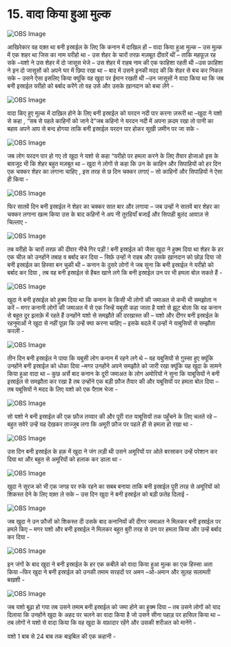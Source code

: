 # 15. वादा किया हुआ मुल्क 

![OBS Image](https://cdn.door43.org/obs/jpg/360px/obs-en-15-01.jpg)

आखिरेकार वह वक़्त था बनी इस्राईल के लिए कि कनान में दाखिल हों – वादा किया हुआ मुल्क –  उस मुल्क में एक शहर था जिस का नाम यरीहो था - उस शेहर के चारों तरफ़ मज़बूत दीवारें थीं – ताकि महफूज़ रह सके –यशो ने उस शेहर में दो जासूस भेजे – उस शेहर में राहब नाम की एक फाहिशा रहती थी –उस फ़ाहिशा ने इन दो जासूसों को अपने घर में छिपा रखा था – बाद में उसने इनकी मदद की कि शेहर से बच कर निकल सके – उसने ऐसा इसलिए किया क्यूंकि वह खुदा पर ईमान रखती थी –उन जासूसों ने वादा किया था कि जब बनी इस्राईल यरीहो को बर्बाद करेंगे तो वह उसे और उसके ख़ानदान को बचा लेंगे -   

![OBS Image](https://cdn.door43.org/obs/jpg/360px/obs-en-15-02.jpg)

वादा किए हुए मुल्क में दाख़िल होने के लिए बनी इस्राईल को यरदन नदी पार करना ज़रूरी था –खुदा ने यशो से कहा , “सब से पहले काहिनों को जाने दे”जब कहिनो ने यरदन नदी में अपना क़दम रखा तो पानी का बहाव अपने आप से बन्द होगया ताकि बनी इस्राईल यरदन पार होकर सूखी ज़मीन पर जा सके - 

![OBS Image](https://cdn.door43.org/obs/jpg/360px/obs-en-15-03.jpg)

जब लोग यरदन पार हो गए तो खुदा ने यशो से कहा “यरीहो पर हमला करने के लिए तैयार होजाओ इस के बावजूद भी कि शेहर बहुत मज़बूत था – खुदा ने लोगों से कहा कि उन के काहिन और सिपाहियों को हर दिन एक चक्कर शेहर का लगाना चाहिए , इस तरह से छ दिन चक्कर लगाएं – सो काहिनों और सिपाहियों ने ऐसा ही किया -

![OBS Image](https://cdn.door43.org/obs/jpg/360px/obs-en-15-04.jpg)

फिर सातवें दिन बनी इस्राईल ने शेहर का चक्कर सात बार और लगाया – जब उन्हों ने सातवें बार शेहर का चक्कर लगाना खत्म किया उस के बाद कहिनों ने अप नी तुरहियाँ बजाईं और सिपाही बुलंद आवाज़ से चिल्लाए -

![OBS Image](https://cdn.door43.org/obs/jpg/360px/obs-en-15-05.jpg)

तब यरीहो के चारों तरफ़ की दीवार नीचे गिर पड़ी ! बनी इस्राईल को जैसा खुदा ने हुक्म दिया था शेहर के हर एक चीज़ को उनहोंने तबाह व बर्बाद कर दिया – सिर्फ़ उन्हों ने राहब और उसके ख़ानदान को छोड़ दिया जो बनी इस्राईल का हिस्सा बन चुकी थी – कनान के दुसरे लोगों ने जब सुना कि बनी इस्राईल ने यरीहो को बर्बाद कर दिया , तब वह बनी इस्राईल से हैबत खाने लगे कि बनी इस्राईल उन पर भी हमला बोल सकते हैं -

![OBS Image](https://cdn.door43.org/obs/jpg/360px/obs-en-15-06.jpg)

खुदा ने बनी इस्राईल को हुक्म दिया था कि कनान के किसी भी लोगों की जमाअत से कभी भी समझोता न करें – मगर कनानी लोगों की जमाअत में से एक जिन्हें यबूसी कहा जाता है यशो से झूट बोला कि वह कनान से बहुत दूर इलाक़े में रहते हैं उनहोंने यशो से समझौते की   दरखास्त की – यशो और दीगर बनी इस्राईल के रहनुमाओं ने खुदा से नहीं पूछा कि उन्हें क्या करना चाहिए – इसके बदले में उन्हों ने याबुसियों से सम्झौता करली -   

![OBS Image](https://cdn.door43.org/obs/jpg/360px/obs-en-15-07.jpg)

तीन दिन बनी इस्राईल ने पाया कि यबूसी लोग कनान में रहने लगे थे – वह यबुसियों से ग़ुस्सा हुए क्यूंकि उनहोंने बनी इस्राईल को धोका दिया –मगर उनहोंने अपने समझौते को जारी रखा क्यूंकि यह खुदा के सामने किया हुआ वादा था – कुछ अर्से बाद कनान के दूरी जमाअत के लोग अमोरियों ने सुना कि याबूसियों ने बनी इस्राईल से समझौता कर रखा है तब उन्होंने एक बड़ी फ़ौज तैयार की और यबूसियों पर हमला बोल दिया – तब यबूसियों ने मदद के लिए यशो को एक पैग़ाम भेजा -

![OBS Image](https://cdn.door43.org/obs/jpg/360px/obs-en-15-08.jpg)

सो यशो ने बनी इस्राईल की एक फ़ौज तय्यार की और पूरी रात याबूसियों तक पहुँचने के लिए चलते रहे – बहुत सवेरे उन्हें यह देखकर ताज्जुब लगा कि अमूरी फ़ौज  पर पहले ही से हमला हो रखा था -

![OBS Image](https://cdn.door43.org/obs/jpg/360px/obs-en-15-09.jpg)

उस दिन बनी इस्राईल के हक़ में खुदा ने जंग लड़ी थी उसने अमूरियों पर ओले बरसाकर उन्हें परेशान कर दिया था और बहुत से अमूरियों को हलाक कर डाला था -

![OBS Image](https://cdn.door43.org/obs/jpg/360px/obs-en-15-10.jpg)

खुदा ने सूरज को भी एक जगह पर रुके रहने का सबब बनाया ताकि बनी इस्राईल पूरी तरह से अमूरियों को शिकस्त देने के लिए वक़्त ले सके – उस दिन खुदा ने बनी इस्राईल को बड़ी फ़तेह दिलाई -

![OBS Image](https://cdn.door43.org/obs/jpg/360px/obs-en-15-11.jpg)

जब खुदा ने उन फ़ौजों को शिकस्त दी  उसके बाद कनानियों की दीगर जमाअत ने मिलकर बनी इस्राईल पर हमले किए – मगर यशो और बनी इस्राईल ने मिलकर बहुत बुरी तरह से उन पर हमला किया और उन्हें बर्बाद कर दिया -

![OBS Image](https://cdn.door43.org/obs/jpg/360px/obs-en-15-12.jpg)

इन जंगों के बाद खुदा ने बनी इस्राईल के हर एक कबीले को वादा किया हुआ मुल्क का एक हिस्सा अता  किया –फिर खुदा ने बनी इस्राईल को उनकी तमाम सरहदों पर अमन –ओ-अमान और सुलह सलामती बखशी -

![OBS Image](https://cdn.door43.org/obs/jpg/360px/obs-en-15-13.jpg)

जब यशो बूढ़ा हो गया तब उसने तमाम बनी इस्राईल को जमा होने का हुक्म दिया – तब उसने लोगों को याद दिलाया कि उनहोंने खुदा के अहद पर चलने का वादा किया है जो उसने सीना पहाड़ पर हासिल किया था – तब लोगों ने यशो से वादा किया कि वह खुदा के वफ़ादार रहेंगे और उसकी शरीअत को मानेंगे -

यशो 1 बाब से 24 बाब तक बाइबिल की एक कहानी -


